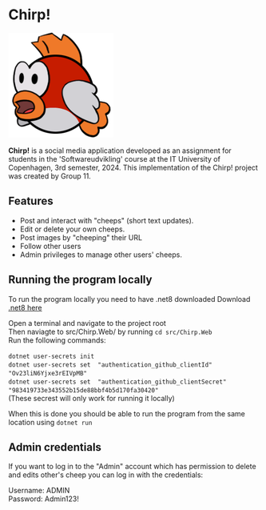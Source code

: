# Chirp!
![Alt text](src/Chirp.Web/wwwroot/images/icon1.png)

**Chirp!** is a social media application developed as an assignment for students in the 'Softwareudvikling' course at the IT University of Copenhagen, 3rd semester, 2024.
This implementation of the Chirp! project was created by Group 11.

## Features
* Post and interact with "cheeps" (short text updates).
* Edit or delete your own cheeps.
* Post images by "cheeping" their URL
* Follow other users
* Admin privileges to manage other users' cheeps.

## Running the program locally
To run the program locally you need to have .net8 downloaded
Download [.net8 here](https://dotnet.microsoft.com/en-us/download/dotnet/8.0)

Open a terminal and navigate to the project root <br />
Then naviagte to src/Chirp.Web/ by running `cd src/Chirp.Web`<br />
Run the following commands:

`dotnet user-secrets init`<br />
`dotnet user-secrets set  "authentication_github_clientId" "Ov23liN6Yjxe3rEIVpMB"`<br />
`dotnet user-secrets set  "authentication_github_clientSecret" "983419733e343552b15de88bbf4b5d170fa30420"`<br />
(These secrest will only work for running it locally)

When this is done you should be able to run the program from the same location using `dotnet run`

## Admin credentials

If you want to log in to the "Admin" account which has permission to delete and edits other's cheep you can log in with the credentials:

Username: ADMIN <br />
Password: Admin123!
